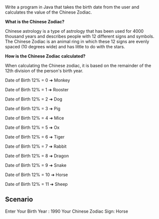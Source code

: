 
Write a program in Java that takes the birth date from the user and calculates the value of the Chinese Zodiac.

**What is the Chinese Zodiac?**

Chinese astrology is a type of astrology that has been used for 4000 thousand years and describes people with 12 different signs and symbols. The Chinese Zodiac is an animal ring in which these 12 signs are evenly spaced (10 degrees wide) and has little to do with the stars.

**How is the Chinese Zodiac calculated?**

When calculating the Chinese zodiac, it is based on the remainder of the 12th division of the person's birth year.

Date of Birth 12% = 0 ➜ Monkey

Date of Birth 12% = 1 ➜ Rooster

Date of Birth 12% = 2 ➜ Dog

Date of Birth 12% = 3 ➜ Pig

Date of Birth 12% = 4 ➜ Mice

Date of Birth 12% = 5 ➜ Ox

Date of Birth 12% = 6 ➜ Tiger

Date of Birth 12% = 7 ➜ Rabbit

Date of Birth 12% = 8 ➜ Dragon

Date of Birth 12% = 9 ➜ Snake

Date of Birth 12% = 10 ➜ Horse

Date of Birth 12% = 11 ➜ Sheep

## Scenario

Enter Your Birth Year : 1990
Your Chinese Zodiac Sign: Horse